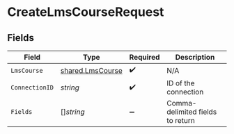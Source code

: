 # CreateLmsCourseRequest


## Fields

| Field                                                       | Type                                                        | Required                                                    | Description                                                 |
| ----------------------------------------------------------- | ----------------------------------------------------------- | ----------------------------------------------------------- | ----------------------------------------------------------- |
| `LmsCourse`                                                 | [shared.LmsCourse](../../../pkg/models/shared/lmscourse.md) | :heavy_check_mark:                                          | N/A                                                         |
| `ConnectionID`                                              | *string*                                                    | :heavy_check_mark:                                          | ID of the connection                                        |
| `Fields`                                                    | []*string*                                                  | :heavy_minus_sign:                                          | Comma-delimited fields to return                            |